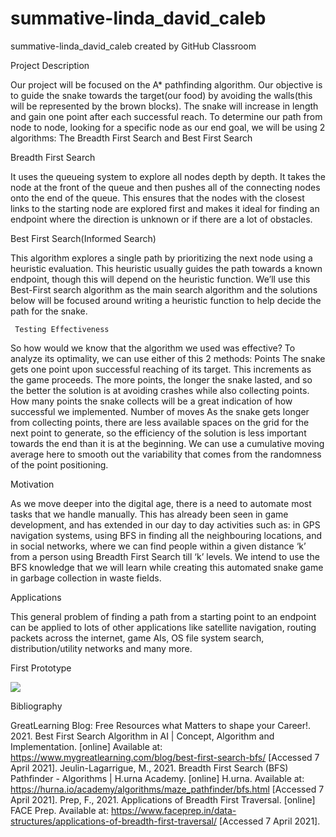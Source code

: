 # summative-linda_david_caleb
summative-linda_david_caleb created by GitHub Classroom

Project Description

Our project will be focused on the A* pathfinding algorithm. Our objective is to guide the snake towards the target(our food) by avoiding the walls(this will be represented by the brown blocks). The snake will increase in length and gain one point after each successful reach.
To determine our path from node to node, looking for a specific node as our end goal, we will be using 2 algorithms: The Breadth First Search and Best First Search

Breadth First Search

It uses the queueing system to explore all nodes depth by depth.  It takes the node at the front of the queue and then pushes all of the connecting nodes onto the end of the queue. This ensures that the nodes with the closest links to the starting node are explored first and makes it ideal for finding an endpoint where the direction is unknown or if there are a lot of obstacles.
     
Best First Search(Informed Search)

This algorithm explores a single path by prioritizing the next node using a heuristic evaluation. This heuristic usually guides the path towards a known endpoint, though this will depend on the heuristic function. We’ll use this Best-First search algorithm as the main search algorithm and the solutions below will be focused around writing a heuristic function to help decide the path for the snake.
          
     Testing Effectiveness
So how would we know that the algorithm we used was effective? To analyze its optimality, we can use either of this 2 methods: 
Points
The snake gets one point upon successful reaching of its target. This increments as the game proceeds. The more points, the longer the snake lasted, and so the better the solution is at avoiding crashes while also collecting points. How many points the snake collects will be a great indication of how successful we implemented.
Number of moves
As the snake gets longer from collecting points, there are less available spaces on the grid for the next point to generate, so the efficiency of the solution is less important towards the end than it is at the beginning. We can use a cumulative moving average here to smooth out the variability that comes from the randomness of the point positioning.
 
 
Motivation

As we move deeper into the digital age, there is a need to automate most tasks that we handle manually. This has already been seen in game development, and has extended in our day to day activities such as: in GPS navigation systems, using BFS in finding all the neighbouring locations, and in social networks, where we can find people within a given distance ‘k’ from a person using Breadth First Search till ‘k’ levels. We intend to use the BFS knowledge that we will learn while creating this automated snake game in garbage collection in waste fields.
       
Applications

 This general problem of finding a path from a starting point to an endpoint can be applied to lots of other applications like satellite navigation, routing packets across the internet, game AIs, OS file system search, distribution/utility networks and many more.
 
 
 First Prototype
 
 ![](images/prototype.vp)

Bibliography

GreatLearning Blog: Free Resources what Matters to shape your Career!. 2021. Best First Search Algorithm in AI | Concept, Algorithm and Implementation. [online] Available at: <https://www.mygreatlearning.com/blog/best-first-search-bfs/> [Accessed 7 April 2021].
Jeulin-Lagarrigue, M., 2021. Breadth First Search (BFS) Pathfinder - Algorithms | H.urna Academy. [online] H.urna. Available at: <https://hurna.io/academy/algorithms/maze_pathfinder/bfs.html> [Accessed 7 April 2021].
Prep, F., 2021. Applications of Breadth First Traversal. [online] FACE Prep. Available at: <https://www.faceprep.in/data-structures/applications-of-breadth-first-traversal/> [Accessed 7 April 2021].

 
